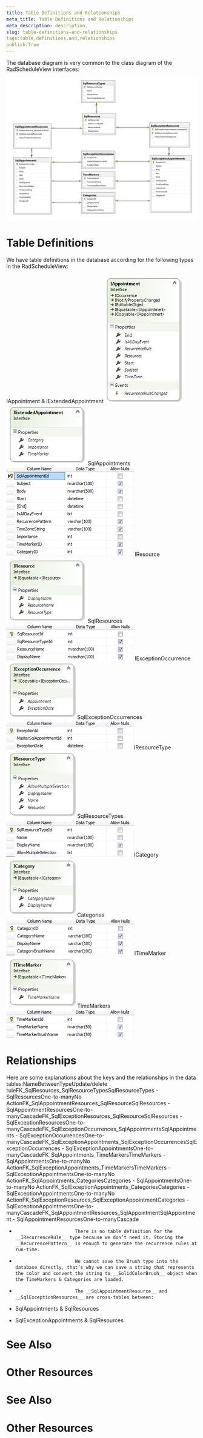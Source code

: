 ```yaml
---
title: Table Definitions and Relationships
meta_title: Table Definitions and Relationships
meta_description: description.
slug: table-definitions-and-relationships
tags:table,definitions,and,relationships
publish:True
---
```



The database diagram is very common to the class diagram of the RadScheduleView interfaces:

![radscheduleview populating with data schedule View Data Base Diagram](images/radscheduleview_populating_with_data_scheduleViewDataBaseDiagram.png)

# Table Definitions

We have table definitions in the database according for the following types in the RadScheduleView:

IAppointment & IExtendedAppointment![radscheduleview populating with data IAppointment](images/radscheduleview_populating_with_data_IAppointment.png)![radscheduleview populating with data IExtended Appointment](images/radscheduleview_populating_with_data_IExtendedAppointment.png)SqlAppointments![radscheduleview populating with data Sql Appointments](images/radscheduleview_populating_with_data_SqlAppointments.png)IResource![radscheduleview populating with data IResource](images/radscheduleview_populating_with_data_IResource.png)SqlResources![radscheduleview populating with data Sql Resources](images/radscheduleview_populating_with_data_SqlResources.png)IExceptionOccurrence![radscheduleview populating with data IException Occurence](images/radscheduleview_populating_with_data_IExceptionOccurence.png)SqlExceptionOccurrences![radscheduleview populating with data Sql Exception Occurrences](images/radscheduleview_populating_with_data_SqlExceptionOccurrences.png)IResourceType![radscheduleview populating with data IResource Type](images/radscheduleview_populating_with_data_IResourceType.png)SqlResourceTypes![radscheduleview populating with data Sql Resource Types](images/radscheduleview_populating_with_data_SqlResourceTypes.png)ICategory![radscheduleview populating with data ICategory](images/radscheduleview_populating_with_data_ICategory.png)Categories![radscheduleview populating with data Categories](images/radscheduleview_populating_with_data_Categories.png)ITimeMarker![radscheduleview populating with data ITime Marker](images/radscheduleview_populating_with_data_ITimeMarker.png)TimeMarkers![radscheduleview populating with data Time Markers](images/radscheduleview_populating_with_data_TimeMarkers.png)

# Relationships

Here are some explanations about the keys and the relationships in the data tables:NameBetweenTypeUpdate/delete ruleFK_SqlResources_SqlResourceTypesSqlResourceTypes  - SqlResourcesOne-to-manyNo ActionFK_SqlAppointmentResources_SqlResourceSqlResources - SqlAppointmentResourcesOne-to-manyCascadeFK_SqlExceptionResources_SqlResourceSqlResources -  SqlExceptionResourcesOne-to-manyCascadeFK_SqlExceptionOccurrences_SqlAppointmentsSqlAppointments -  SqlExceptionOccurrencesOne-to-manyCascadeFK_SqlExceptionAppointments_SqlExceptionOccurrencesSqlExceptionOccurrences -  SqlExceptionAppointmentsOne-to-manyCascadeFK_SqlAppointments_TimeMarkersTimeMarkers -  SqlAppointmentsOne-to-manyNo ActionFK_SqlExceptionAppointments_TimeMarkersTimeMarkers -  SqlExceptionAppointmentsOne-to-manyNo ActionFK_SqlAppointments_CategoriesCategories -   SqlAppointmentsOne-to-manyNo ActionFK_SqlExceptionAppointments_CategoriesCategories -  SqlExceptionAppointmentsOne-to-manyNo ActionFK_SqlExceptionResources_SqlExceptionAppointmentCategories -  SqlExceptionAppointmentsOne-to-manyCascadeFK_SqlAppointmentResources_SqlAppointmentSqlAppointment -  SqlAppointmentResourcesOne-to-manyCascade

* 
							There is no table definition for the __IRecurrenceRule__ type because we don’t need it. Storing the __RecurrencePattern__ is enough to generate the recurrence rules at run-time.
						

* 
							We cannot save the Brush type into the database directly, that’s why we can save a string that represents the color and convert the string to __SolidColerBrush__ object when the TimeMarkers & Categories are loaded.
						

* 
							The __SqlAppointmentResource__ and __SqlExceptionResources__ are cross-tables between:
							

* SqlAppointments & SqlResources

* SqlExceptionAppointments & SqlResources

# See Also

# Other Resources[](8a08ec3e-82bb-428f-b234-8b0cb6b79467)

# See Also

# Other Resources[](166f61dd-1051-4a41-8546-a054773902c1)
